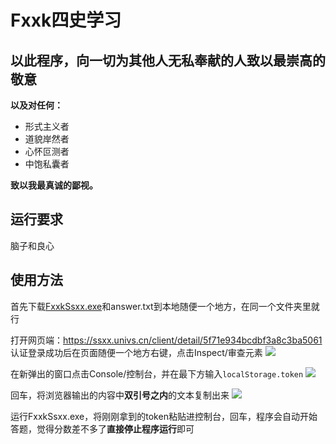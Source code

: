 # Fxxk四史学习

## 以此程序，向一切为其他人无私奉献的人致以最崇高的敬意

**以及对任何：**

* 形式主义者
* 道貌岸然者
* 心怀叵测者
* 中饱私囊者

**致以我最真诚的鄙视。**

## 运行要求

脑子和良心

## 使用方法

首先下载[FxxkSsxx.exe](https://github.com/deximy/FxxkSsxx/releases/download/1.3/FxxkSsxx.exe)和answer.txt到本地随便一个地方，在同一个文件夹里就行

打开网页端：https://ssxx.univs.cn/client/detail/5f71e934bcdbf3a8c3ba5061
认证登录成功后在页面随便一个地方右键，点击Inspect/审查元素
![](https://i.loli.net/2020/12/14/vUCLgQKVTAabDhf.png)

在新弹出的窗口点击Console/控制台，并在最下方输入`localStorage.token`
![](https://i.loli.net/2020/12/14/5w3dIYbnulcmAgj.png)

回车，将浏览器输出的内容中**双引号之内**的文本复制出来
![](https://i.loli.net/2021/02/05/dIN5hosr2OjJ8LR.png)

运行FxxkSsxx.exe，将刚刚拿到的token粘贴进控制台，回车，程序会自动开始答题，觉得分数差不多了**直接停止程序运行**即可
